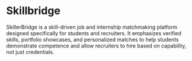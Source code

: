 # Skillbridge
SkillerBridge is a skill-driven job and internship matchmaking platform designed specifically for students and recruiters. It emphasizes verified skills, portfolio showcases, and personalized matches to help students demonstrate competence and allow recruiters to hire based on capability, not just credentials.
